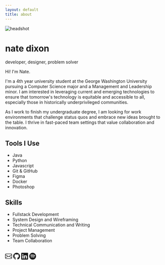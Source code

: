 ```yaml
---
layout: default
title: about
---
```


<div class="about-container">
  <!-- Two Column Hero Section -->
  <div class="about-hero">
    <!-- Left Column - Photo and Header -->
    <div class="about-left">
      <img src="{{ 'assets/placeholder.png' | relative_url }}" alt="headshot" class="about-photo">
      <h1 class="about-name">nate dixon</h1>
      <p class="about-title">developer, designer, problem solver</p>
    </div>
    <!-- Right Column - Description -->
    <div class="about-right">
      <div class="about-description">
	  	  <p>
			    Hi! I'm Nate.
		    </p>
        <p>
            I'm a 4th year university student at the George Washington University pursuing a Computer Science major and a Management and Leadership minor. I am interested in leveraging current and emerging technologies to ensure that tomorrow's technology is equitable and accessible to all, especially those in historically underprivileged communities.
        </p>
        <p>
            As I work to finish my undergraduate degree, I am looking for work environments that challenge status quos and embrace new ideas brought to the table. I thrive in fast-paced team settings that value collaboration and innovation. 
        </p>
      </div>
    </div>
  </div>
  
  <!-- Skills and Tools Section -->
  <div class="about-lists">
    <!-- Tools List -->
    <div class="about-list-section">
      <h2 class="about-list-title">Tools I Use</h2>
      <ul class="about-list">
        <li>Java</li>
        <li>Python</li>
		<li>Javascript</li>
        <li>Git & GitHub</li>
        <li>Figma</li>
        <li>Docker</li>
        <li>Photoshop</li>
      </ul>
    </div>
    <!-- Skills List -->
    <div class="about-list-section">
      <h2 class="about-list-title">Skills</h2>
      <ul class="about-list">
	  	<li>Fullstack Development</li>
        <li>System Design and Wireframing</li>
        <li>Technical Communication and Writing</li>
        <li>Project Management</li>
        <li>Problem Solving</li>
        <li>Team Collaboration</li>
      </ul>
    </div>
  </div>
  <br>
	<!-- Social Links -->
  <div class="about-social">
    <a href="mailto:njdixon23@gmail.com" class="about-social-link"><svg xmlns="http://www.w3.org/2000/svg" width="22" height="22" fill="currentColor" class="bi bi-envelope" viewBox="0 0 16 16">
        <path d="M0 4a2 2 0 0 1 2-2h12a2 2 0 0 1 2 2v8a2 2 0 0 1-2 2H2a2 2 0 0 1-2-2zm2-1a1 1 0 0 0-1 1v.217l7 4.2 7-4.2V4a1 1 0 0 0-1-1zm13 2.383-4.708 2.825L15 11.105zm-.034 6.876-5.64-3.471L8 9.583l-1.326-.795-5.64 3.47A1 1 0 0 0 2 13h12a1 1 0 0 0 .966-.741M1 11.105l4.708-2.897L1 5.383z"/>
    </svg></a>
    <a href="https://github.com/nateJDXN" class="about-social-link"><svg xmlns="http://www.w3.org/2000/svg" width="22" height="22" fill="currentColor" class="bi bi-github" viewBox="0 0 16 16">
        <path d="M8 0C3.58 0 0 3.58 0 8c0 3.54 2.29 6.53 5.47 7.59.4.07.55-.17.55-.38 0-.19-.01-.82-.01-1.49-2.01.37-2.53-.49-2.69-.94-.09-.23-.48-.94-.82-1.13-.28-.15-.68-.52-.01-.53.63-.01 1.08.58 1.23.82.72 1.21 1.87.87 2.33.66.07-.52.28-.87.51-1.07-1.78-.2-3.64-.89-3.64-3.95 0-.87.31-1.59.82-2.15-.08-.2-.36-1.02.08-2.12 0 0 .67-.21 2.2.82.64-.18 1.32-.27 2-.27s1.36.09 2 .27c1.53-1.04 2.2-.82 2.2-.82.44 1.1.16 1.92.08 2.12.51.56.82 1.27.82 2.15 0 3.07-1.87 3.75-3.65 3.95.29.25.54.73.54 1.48 0 1.07-.01 1.93-.01 2.2 0 .21.15.46.55.38A8.01 8.01 0 0 0 16 8c0-4.42-3.58-8-8-8"/>
    </svg></a>
    <a href="https://www.linkedin.com/in/nat3dixon/" class="about-social-link"><svg xmlns="http://www.w3.org/2000/svg" width="22" height="22" fill="currentColor" class="bi bi-linkedin" viewBox="0 0 16 16">
        <path d="M0 1.146C0 .513.526 0 1.175 0h13.65C15.474 0 16 .513 16 1.146v13.708c0 .633-.526 1.146-1.175 1.146H1.175C.526 16 0 15.487 0 14.854zm4.943 12.248V6.169H2.542v7.225zm-1.2-8.212c.837 0 1.358-.554 1.358-1.248-.015-.709-.52-1.248-1.342-1.248S2.4 3.226 2.4 3.934c0 .694.521 1.248 1.327 1.248zm4.908 8.212V9.359c0-.216.016-.432.08-.586.173-.431.568-.878 1.232-.878.869 0 1.216.662 1.216 1.634v3.865h2.401V9.25c0-2.22-1.184-3.252-2.764-3.252-1.274 0-1.845.7-2.165 1.193v.025h-.016l.016-.025V6.169h-2.4c.03.678 0 7.225 0 7.225z"/>
    </svg></a>
    <a href="https://open.spotify.com/playlist/2PR8c7OuZXXdTg60WIlIe4?si=16dec30233364847&pt=f76fdcb97bb6222be991fd6dcdb60a20" class="about-social-link"><svg xmlns="http://www.w3.org/2000/svg" width="22" height="22" fill="currentColor" class="bi bi-spotify" viewBox="0 0 16 16">
        <path d="M8 0a8 8 0 1 0 0 16A8 8 0 0 0 8 0m3.669 11.538a.5.5 0 0 1-.686.165c-1.879-1.147-4.243-1.407-7.028-.77a.499.499 0 0 1-.222-.973c3.048-.696 5.662-.397 7.77.892a.5.5 0 0 1 .166.686m.979-2.178a.624.624 0 0 1-.858.205c-2.15-1.321-5.428-1.704-7.972-.932a.625.625 0 0 1-.362-1.194c2.905-.881 6.517-.454 8.986 1.063a.624.624 0 0 1 .206.858m.084-2.268C10.154 5.56 5.9 5.419 3.438 6.166a.748.748 0 1 1-.434-1.432c2.825-.857 7.523-.692 10.492 1.07a.747.747 0 1 1-.764 1.288"/>
    </svg></a>
  </div>

